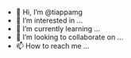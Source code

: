 - 👋 Hi, I’m @tiappamg
- 👀 I’m interested in ...
- 🌱 I’m currently learning ...
- 💞️ I’m looking to collaborate on ...
- 📫 How to reach me ...

<!---
tiappamg/tiappamg is a ✨ special ✨ repository because its `README.md` (this file) appears on your GitHub profile.
You can click the Preview link to take a look at your changes.
--->
